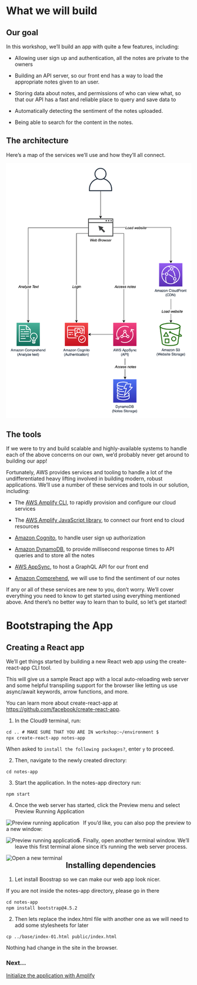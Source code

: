 # What we will build

## Our goal

In this workshop, we’ll build an app with quite a few features, including:

- Allowing user sign up and authentication, all the notes are private to the owners

- Building an API server, so our front end has a way to load the appropriate notes given to an user.

- Storing data about notes, and permissions of who can view what, so that our API has a fast and reliable place to query and save data to

- Automatically detecting the sentiment of the notes uploaded.

- Being able to search for the content in the notes.

## The architecture

Here’s a map of the services we’ll use and how they’ll all connect.

<img src="../images/architecture.png"
     alt="Architecture"
     style="margin-right: 10px;" />


## The tools

If we were to try and build scalable and highly-available systems to handle each of the above concerns on our own, we’d probably never get around to building our app!

Fortunately, AWS provides services and tooling to handle a lot of the undifferentiated heavy lifting involved in building modern, robust applications. We’ll use a number of these services and tools in our solution, including:

- The [AWS Amplify CLI](https://github.com/aws-amplify/amplify-cli), to rapidly provision and configure our cloud services

- The [AWS Amplify JavaScript library](https://aws-amplify.github.io/), to connect our front end to cloud resources

- [Amazon Cognito](https://aws.amazon.com/cognito/), to handle user sign up authorization

- [Amazon DynamoDB](https://aws.amazon.com/dynamodb/), to provide millisecond response times to API queries and to store all the notes

- [AWS AppSync](https://aws.amazon.com/appsync/), to host a GraphQL API for our front end

- [Amazon Comprehend](https://aws.amazon.com/comprehend/), we will use to find the sentiment of our notes

If any or all of these services are new to you, don’t worry. We’ll cover everything you need to know to get started using everything mentioned above. And there’s no better way to learn than to build, so let’s get started!

# Bootstraping the App

## Creating a React app

We’ll get things started by building a new React web app using the create-react-app CLI tool.

This will give us a sample React app with a local auto-reloading web server and some helpful transpiling support for the browser like letting us use async/await keywords, arrow functions, and more.

You can learn more about create-react-app at https://github.com/facebook/create-react-app.

1. In the Cloud9 terminal, run:

```
cd .. # MAKE SURE THAT YOU ARE IN workshop:~/environment $
npx create-react-app notes-app
```
When asked to `install the following packages?`, enter `y` to proceed.


2. Then, navigate to the newly created directory:

```
cd notes-app
```

3. Start the application. In the notes-app directory run:

```
npm start
```

4. Once the web server has started, click the Preview menu and select Preview Running Application

<img src="../images/preview_running_application.png"
     alt="Preview running application"
     style="float: left; margin-right: 10px;" />

If you’d like, you can also pop the preview to a new window:

<img src="../images/pop_browser_new_window.png"
     alt="Preview running application"
     style="float: left; margin-right: 10px;" />

5. Finally, open another terminal window. We’ll leave this first terminal alone since it’s running the web server process.

<img src="../images/c9_new_terminal.png"
     alt="Open a new terminal"
     style="float: left; margin-right: 10px;" />

## Installing dependencies

1. Let install Boostrap so we can make our web app look nicer.

If you are not inside the notes-app directory, please go in there

```
cd notes-app
npm install bootstrap@4.5.2
```

2. Then lets replace the index.html file with another one as we will need to add some stylesheets for later

```
cp ../base/index-01.html public/index.html
```

Nothing had change in the site in the browser.

### Next...

[Initialize the application with Amplify](initialize-app.md)
